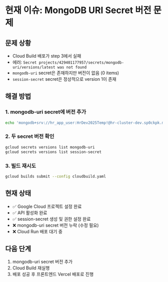 # 현재 이슈: MongoDB URI Secret 버전 문제

## 문제 상황
- Cloud Build 배포가 step 3에서 실패
- 에러: `Secret projects/429401177957/secrets/mongodb-uri/versions/latest was not found`
- `mongodb-uri` secret은 존재하지만 버전이 없음 (0 items)
- `session-secret` secret은 정상적으로 version 1이 존재

## 해결 방법

### 1. mongodb-uri secret에 버전 추가
```bash
echo 'mongodb+srv://hr_app_user:HrDev2025Temp!@hr-cluster-dev.sp0ckpk.mongodb.net/SM_nomu?retryWrites=true&w=majority&appName=hr-cluster-dev' | gcloud secrets versions add mongodb-uri --data-file=-
```

### 2. 두 secret 버전 확인
```bash
gcloud secrets versions list mongodb-uri
gcloud secrets versions list session-secret
```

### 3. 빌드 재시도
```bash
gcloud builds submit --config cloudbuild.yaml
```

## 현재 상태
- ✅ Google Cloud 프로젝트 설정 완료
- ✅ API 활성화 완료
- ✅ session-secret 생성 및 권한 설정 완료
- ❌ mongodb-uri secret 버전 누락 (수정 필요)
- ❌ Cloud Run 배포 대기 중

## 다음 단계
1. mongodb-uri secret 버전 추가
2. Cloud Build 재실행
3. 배포 성공 후 프론트엔드 Vercel 배포로 진행